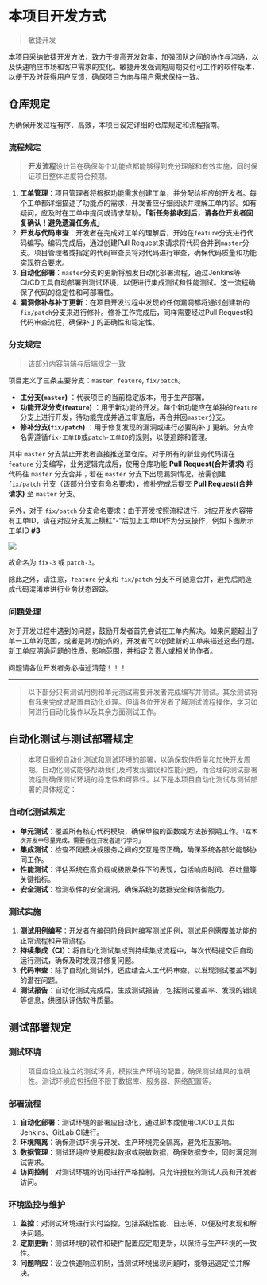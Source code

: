 # 本项目开发方式

> 敏捷开发

本项目采纳敏捷开发方法，致力于提高开发效率，加强团队之间的协作与沟通，以及快速响应市场和客户需求的变化。敏捷开发强调短周期交付可工作的软件版本，以便于及时获得用户反馈，确保项目方向与用户需求保持一致。



## 仓库规定

为确保开发过程有序、高效，本项目设定详细的仓库规定和流程指南。

### 流程规定

> **开发流程**设计旨在确保每个功能点都能够得到充分理解和有效实施，同时保证项目整体进度符合预期。

1. **工单管理**：项目管理者将根据功能需求创建工单，并分配给相应的开发者。每个工单都详细描述了功能点的需求，开发者应仔细阅读并理解工单内容。如有疑问，应及时在工单中提问或请求帮助。**「新任务接收到后，请各位开发者回复确认！避免遗漏任务点」**
2. **开发与代码审查**：开发者在完成对工单的理解后，开始在`feature`分支进行代码编写。编码完成后，通过创建Pull Request来请求将代码合并到`master`分支。项目管理者或指定的代码审查员将对代码进行审查，确保代码质量和功能实现符合要求。
3. **自动化部署**：`master`分支的更新将触发自动化部署流程，通过Jenkins等CI/CD工具自动部署到测试环境，以便进行集成测试和性能测试。这一流程确保了代码的稳定性和可部署性。
4. **漏洞修补与补丁更新**：在项目开发过程中发现的任何漏洞都将通过创建新的`fix/patch`分支来进行修补。修补工作完成后，同样需要经过Pull Request和代码审查流程，确保补丁的正确性和稳定性。

### 分支规定

> 该部分内容前端与后端规定一致

项目定义了三条主要分支：`master`, `feature`, `fix/patch`。

- **主分支(`master`)** ：代表项目的当前稳定版本，用于生产部署。
- **功能开发分支(`feature`)** ：用于新功能的开发。每个新功能应在单独的`feature`分支上进行开发，待功能完成并通过审查后，再合并回`master`分支。
- **修补分支(`fix/patch`)** ：用于修复发现的漏洞或进行必要的补丁更新。分支命名需遵循`fix-工单ID`或`patch-工单ID`的规则，以便追踪和管理。

其中 `master` 分支禁止开发者直接推送至仓库。对于所有的新业务代码请在 `feature` 分支编写，业务逻辑完成后，使用仓库功能 **Pull Request(合并请求)** 将代码往 `master` 分支合并；若在 `master` 分支下出现漏洞情况，按需创建 `fix/patch` 分支（该部分分支有命名要求），修补完成后提交 **Pull Request(合并请求)**  至 `master` 分支。

另外，对于 `fix/patch` 分支命名要求：由于开发按照流程进行，对应开发内容带有工单ID，请在对应分支加上横杠“-”后加上工单ID作为分支操作，例如下图所示工单ID **#3**

![](https://i-cdn.akass.cn/2024/02/65d4deae81462.png!wp60)

故命名为 `fix-3` 或 `patch-3`。

除此之外，请注意，`feature` 分支和 `fix/patch` 分支不可随意合并，避免后期造成代码混淆难进行业务状态跟踪。

### 问题处理

对于开发过程中遇到的问题，鼓励开发者首先尝试在工单内解决。如果问题超出了单一工单的范围，或者是跨功能点的，开发者可以创建新的工单来描述这些问题。新工单应明确问题的性质、影响范围，并指定负责人或相关协作者。

问题请各位开发者务必描述清楚！！！



-----

> 以下部分只有测试用例和单元测试需要开发者完成编写并测试。其余测试将有我来完成或配置自动化处理。但请各位开发者了解测试流程操作，学习如何进行自动化操作以及其余方面测试工作。

## 自动化测试与测试部署规定

> 本项目重视自动化测试和测试环境的部署，以确保软件质量和加快开发周期。自动化测试能够帮助我们及时发现错误和性能问题，而合理的测试部署流程则确保测试环境的稳定性和可靠性。以下是本项目自动化测试与测试部署的具体规定：

### 自动化测试规定

- **单元测试**：覆盖所有核心代码模块，确保单独的函数或方法按预期工作。`「在本次开发中尽量完成，需要各位开发者进行学习」`
- **集成测试**：检查不同模块或服务之间的交互是否正确，确保系统各部分能够协同工作。
- **性能测试**：评估系统在高负载或极限条件下的表现，包括响应时间、吞吐量等关键指标。
- **安全测试**：检测软件的安全漏洞，确保系统的数据安全和防御能力。

### 测试实施

1. **测试用例编写**：开发者在编码阶段同时编写测试用例，测试用例需覆盖功能的正常流程和异常流程。
2. **持续集成（CI）**：将自动化测试集成到持续集成流程中，每次代码提交后自动运行测试，确保及时发现并修复问题。
3. **代码审查**：除了自动化测试外，还应结合人工代码审查，以发现测试覆盖不到的潜在问题。
4. **测试报告**：自动化测试完成后，生成测试报告，包括测试覆盖率、发现的错误等信息，供团队评估软件质量。



## 测试部署规定

### 测试环境

> 项目应设立独立的测试环境，模拟生产环境的配置，确保测试结果的准确性。测试环境应包括但不限于数据库、服务器、网络配置等。

### 部署流程

1. **自动化部署**：测试环境的部署应自动化，通过脚本或使用CI/CD工具如Jenkins、GitLab CI进行。
2. **环境隔离**：确保测试环境与开发、生产环境完全隔离，避免相互影响。
3. **数据管理**：测试环境应使用模拟数据或脱敏数据，确保数据安全，同时满足测试需求。
4. **访问控制**：对测试环境的访问进行严格控制，只允许授权的测试人员和开发者访问。

### 环境监控与维护

1. **监控**：对测试环境进行实时监控，包括系统性能、日志等，以便及时发现和解决问题。
2. **定期更新**：测试环境的软件和硬件配置应定期更新，以保持与生产环境的一致性。
3. **问题响应**：设立快速响应机制，当测试环境出现问题时，能够迅速定位并解决。
